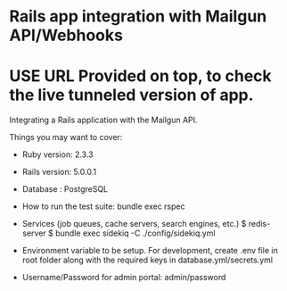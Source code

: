 # Rails app integration with Mailgun API/Webhooks

# USE URL Provided on top, to check the live tunneled version of app. 

Integrating a Rails application with the Mailgun API.

Things you may want to cover:

* Ruby version: 2.3.3

* Rails version: 5.0.0.1

* Database : PostgreSQL

* How to run the test suite:
  bundle exec rspec

* Services (job queues, cache servers, search engines, etc.)
  $ redis-server
  $ bundle exec sidekiq -C ./config/sidekiq.yml
  
* Environment variable to be setup. For development, create .env file 
in root folder along with the required keys in database.yml/secrets.yml

* Username/Password for admin portal: admin/password

